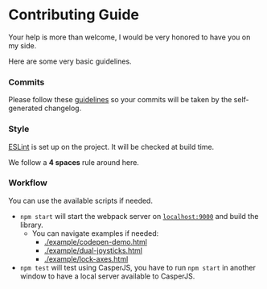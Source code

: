 # Contributing Guide
Your help is more than welcome, I would be very honored to have you on my side.

Here are some very basic guidelines.

### Commits
Please follow these [guidelines](https://github.com/angular/angular.js/blob/master/DEVELOPERS.md#commits) so your commits will be taken by the self-generated changelog.

### Style
[ESLint](http://eslint.org/) is set up on the project. It will be checked at build time.

We follow a **4 spaces** rule around here.

### Workflow
You can use the available scripts if needed.

- `npm start` will start the webpack server on [`localhost:9000`](http://localhost:9000) and build the library.
    - You can navigate examples if needed:
        - [./example/codepen-demo.html](http://localhost:9000/example/codepen-demo.html)
        - [./example/dual-joysticks.html](http://localhost:9000/example/dual-joysticks.html)
        - [./example/lock-axes.html](http://localhost:9000/example/lock-axes.html)
- `npm test` will test using CasperJS, you have to run `npm start` in another window to have a local server available to CasperJS.
